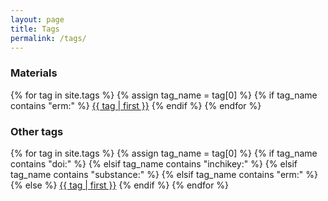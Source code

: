 ```yaml
---
layout: page
title: Tags
permalink: /tags/
---
```


### Materials

<div class="tag-cloud">
{% for tag in site.tags %}
  {% assign tag_name = tag[0] %}
  {% if tag_name contains "erm:" %}
    <span style="font-size: {{ tag | last | size | times: 150 | divided_by: site.tags.size | plus: 100  }}%">
      <a href="{{ '/tag/' | append: tag_name | relative_url }}">{{ tag | first }}</a>
    </span>
  {% endif %}
{% endfor %}
</div>

### Other tags

<div class="tag-cloud">
{% for tag in site.tags %}
  {% assign tag_name = tag[0] %}
  {% if tag_name contains "doi:" %}
  {% elsif tag_name contains "inchikey:" %}
  {% elsif tag_name contains "substance:" %}
  {% elsif tag_name contains "erm:" %}
  {% else %}
    <span style="font-size: {{ tag | last | size | times: 250 | divided_by: site.tags.size | plus: 100  }}%">
      <a href="{{ '/tag/' | append: tag_name | relative_url }}">{{ tag | first }}</a>
    </span>
  {% endif %}
{% endfor %}
</div>
